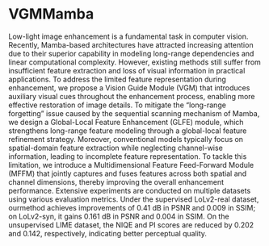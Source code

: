 # VGMMamba

Low-light image enhancement is a fundamental task in computer vision. Recently, Mamba-based architectures have attracted increasing attention due to
their superior capability in modeling long-range dependencies and linear computational complexity. However, existing methods still suffer from insufficient
feature extraction and loss of visual information in practical applications. To
address the limited feature representation during enhancement, we propose a
Vision Guide Module (VGM) that introduces auxiliary visual cues throughout the enhancement process, enabling more effective restoration of image
details. To mitigate the “long-range forgetting” issue caused by the sequential scanning mechanism of Mamba, we design a Global-Local Feature Enhancement (GLFE) module, which strengthens long-range feature modeling
through a global-local feature refinement strategy. Moreover, conventional
models typically focus on spatial-domain feature extraction while neglecting
channel-wise information, leading to incomplete feature representation. To
tackle this limitation, we introduce a Multidimensional Feature Feed-Forward
Module (MFFM) that jointly captures and fuses features across both spatial
and channel dimensions, thereby improving the overall enhancement performance. Extensive experiments are conducted on multiple datasets using
various evaluation metrics. Under the supervised LoLv2-real dataset, ourmethod achieves improvements of 0.41 dB in PSNR and 0.009 in SSIM; on
LoLv2-syn, it gains 0.161 dB in PSNR and 0.004 in SSIM. On the unsupervised LIME dataset, the NIQE and PI scores are reduced by 0.202 and
0.142, respectively, indicating better perceptual quality.
